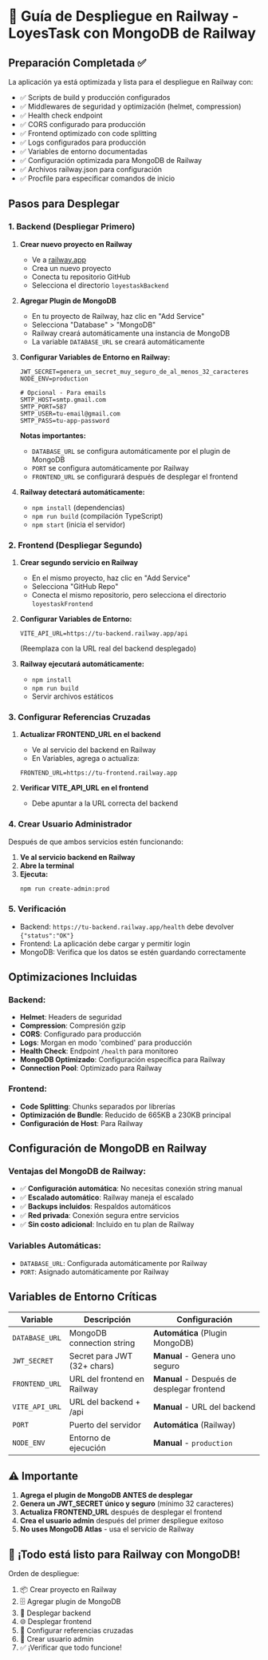# 🚀 Guía de Despliegue en Railway - LoyesTask con MongoDB de Railway

## Preparación Completada ✅

La aplicación ya está optimizada y lista para el despliegue en Railway con:

- ✅ Scripts de build y producción configurados
- ✅ Middlewares de seguridad y optimización (helmet, compression)
- ✅ Health check endpoint
- ✅ CORS configurado para producción
- ✅ Frontend optimizado con code splitting
- ✅ Logs configurados para producción
- ✅ Variables de entorno documentadas
- ✅ Configuración optimizada para MongoDB de Railway
- ✅ Archivos railway.json para configuración
- ✅ Procfile para especificar comandos de inicio

## Pasos para Desplegar

### 1. Backend (Despliegar Primero)

1. **Crear nuevo proyecto en Railway**
   - Ve a [railway.app](https://railway.app)
   - Crea un nuevo proyecto
   - Conecta tu repositorio GitHub
   - Selecciona el directorio `loyestaskBackend`

2. **Agregar Plugin de MongoDB**
   - En tu proyecto de Railway, haz clic en "Add Service"
   - Selecciona "Database" > "MongoDB"
   - Railway creará automáticamente una instancia de MongoDB
   - La variable `DATABASE_URL` se creará automáticamente

3. **Configurar Variables de Entorno en Railway:**
   ```
   JWT_SECRET=genera_un_secret_muy_seguro_de_al_menos_32_caracteres
   NODE_ENV=production
   
   # Opcional - Para emails
   SMTP_HOST=smtp.gmail.com
   SMTP_PORT=587
   SMTP_USER=tu-email@gmail.com
   SMTP_PASS=tu-app-password
   ```

   **Notas importantes:**
   - `DATABASE_URL` se configura automáticamente por el plugin de MongoDB
   - `PORT` se configura automáticamente por Railway
   - `FRONTEND_URL` se configurará después de desplegar el frontend

4. **Railway detectará automáticamente:**
   - `npm install` (dependencias)
   - `npm run build` (compilación TypeScript)
   - `npm start` (inicia el servidor)

### 2. Frontend (Despliegar Segundo)

1. **Crear segundo servicio en Railway**
   - En el mismo proyecto, haz clic en "Add Service"
   - Selecciona "GitHub Repo"
   - Conecta el mismo repositorio, pero selecciona el directorio `loyestaskFrontend`

2. **Configurar Variables de Entorno:**
   ```
   VITE_API_URL=https://tu-backend.railway.app/api
   ```
   (Reemplaza con la URL real del backend desplegado)

3. **Railway ejecutará automáticamente:**
   - `npm install`
   - `npm run build`
   - Servir archivos estáticos

### 3. Configurar Referencias Cruzadas

1. **Actualizar FRONTEND_URL en el backend**
   - Ve al servicio del backend en Railway
   - En Variables, agrega o actualiza:
   ```
   FRONTEND_URL=https://tu-frontend.railway.app
   ```

2. **Verificar VITE_API_URL en el frontend**
   - Debe apuntar a la URL correcta del backend

### 4. Crear Usuario Administrador

Después de que ambos servicios estén funcionando:

1. **Ve al servicio backend en Railway**
2. **Abre la terminal**
3. **Ejecuta:**
   ```bash
   npm run create-admin:prod
   ```

### 5. Verificación

- Backend: `https://tu-backend.railway.app/health` debe devolver `{"status":"OK"}`
- Frontend: La aplicación debe cargar y permitir login
- MongoDB: Verifica que los datos se estén guardando correctamente

## Optimizaciones Incluidas

### Backend:
- **Helmet**: Headers de seguridad
- **Compression**: Compresión gzip
- **CORS**: Configurado para producción
- **Logs**: Morgan en modo 'combined' para producción
- **Health Check**: Endpoint `/health` para monitoreo
- **MongoDB Optimizado**: Configuración específica para Railway
- **Connection Pool**: Optimizado para Railway

### Frontend:
- **Code Splitting**: Chunks separados por librerías
- **Optimización de Bundle**: Reducido de 665KB a 230KB principal
- **Configuración de Host**: Para Railway

## Configuración de MongoDB en Railway

### Ventajas del MongoDB de Railway:
- ✅ **Configuración automática**: No necesitas conexión string manual
- ✅ **Escalado automático**: Railway maneja el escalado
- ✅ **Backups incluidos**: Respaldos automáticos
- ✅ **Red privada**: Conexión segura entre servicios
- ✅ **Sin costo adicional**: Incluido en tu plan de Railway

### Variables Automáticas:
- `DATABASE_URL`: Configurada automáticamente por Railway
- `PORT`: Asignado automáticamente por Railway

## Variables de Entorno Críticas

| Variable | Descripción | Configuración |
|----------|-------------|---------------|
| `DATABASE_URL` | MongoDB connection string | **Automática** (Plugin MongoDB) |
| `JWT_SECRET` | Secret para JWT (32+ chars) | **Manual** - Genera uno seguro |
| `FRONTEND_URL` | URL del frontend en Railway | **Manual** - Después de desplegar frontend |
| `VITE_API_URL` | URL del backend + /api | **Manual** - URL del backend |
| `PORT` | Puerto del servidor | **Automática** (Railway) |
| `NODE_ENV` | Entorno de ejecución | **Manual** - `production` |

## ⚠️ Importante

1. **Agrega el plugin de MongoDB ANTES de desplegar**
2. **Genera un JWT_SECRET único y seguro** (mínimo 32 caracteres)
3. **Actualiza FRONTEND_URL** después de desplegar el frontend
4. **Crea el usuario admin** después del primer despliegue exitoso
5. **No uses MongoDB Atlas** - usa el servicio de Railway

## 🎉 ¡Todo está listo para Railway con MongoDB!

Orden de despliegue:
1. 📦 Crear proyecto en Railway
2. 🗄️ Agregar plugin de MongoDB
3. 🚀 Desplegar backend
4. 🌐 Desplegar frontend  
5. 🔗 Configurar referencias cruzadas
6. 👤 Crear usuario admin
7. ✅ ¡Verificar que todo funcione!

